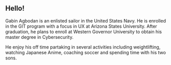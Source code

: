 ## Hello! 

Gabin Agbodan is an enlisted sailor in the United States Navy. He is enrolled in the GIT program with a focus in UX at Arizona States University. After graduation, he plans to enroll at Western Governor University to obtain his master degree in Cybersecurity. 

He enjoy his off time partaking in several activities including weightlifting, watching Japanese Anime, coaching soccer and spending time with his two sons.
   
<!--
**Zikhov/zikhov** is a ✨ _special_ ✨ repository because its `README.md` (this file) appears on your GitHub profile.

Here are some ideas to get you started:

- 🔭 I’m currently working on ...
- 🌱 I’m currently learning ...
- 👯 I’m looking to collaborate on ...
- 🤔 I’m looking for help with ...
- 💬 Ask me about ...
- 📫 How to reach me: ...
- 😄 Pronouns: ...
- ⚡ Fun fact: ...
-->
